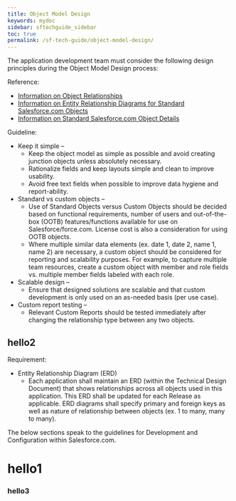 ```yaml
---
title: Object Model Design
keywords: mydoc
sidebar: sftechguide_sidebar
toc: true
permalink: /sf-tech-guide/object-model-design/
---
```



The application development team must consider the following design principles during the Object Model Design process:

Reference:

- [Information on Object Relationships](http://www.salesforce.com/us/developer/docs/api/Content/relationships_among_objects.htm)
- [Information on Entity Relationship Diagrams for Standard Salesforce.com Objects](http://www.salesforce.com/us/developer/docs/api/Content/data_model.htm)
- [Information on Standard Salesforce.com Object Details](http://www.salesforce.com/us/developer/docs/api/Content/sforce_api_objects_list.htm)

Guideline:

- Keep it simple –
  - Keep the object model as simple as possible and avoid creating junction objects unless absolutely necessary.
  - Rationalize fields and keep layouts simple and clean to improve usability.
  - Avoid free text fields when possible to improve data hygiene and report-ability.
- Standard vs custom objects –
  - Use of Standard Objects versus Custom Objects should be decided based on functional requirements, number of users and out-of-the-box (OOTB) features/functions available for use on Salesforce/force.com.  License cost is also a consideration for using OOTB objects.
  - Where multiple similar data elements (ex. date 1, date 2, name 1, name 2) are necessary, a custom object should be considered for reporting and scalability purposes.  For example, to capture multiple team resources, create a custom object with member and role fields vs. multiple member fields labeled with each role.
- Scalable design –
  - Ensure that designed solutions are scalable and that custom development is only used on an as-needed basis (per use case).
- Custom report testing –
  - Relevant Custom Reports should be tested immediately after changing the relationship type between any two objects.

## hello2

Requirement:

- Entity Relationship Diagram (ERD)
  - Each application shall maintain an ERD (within the Technical Design Document) that shows relationships across all objects used in this application.  This ERD shall be updated for each Release as applicable.  ERD diagrams shall specify primary and foreign keys as well as nature of relationship between objects (ex. 1 to many, many to many).

The below sections speak to the guidelines for Development and Configuration within Salesforce.com.


# hello1

### hello3